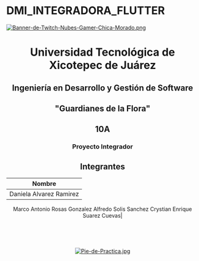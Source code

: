 # DMI_INTEGRADORA_FLUTTER

[![Banner-de-Twitch-Nubes-Gamer-Chica-Morado.png](https://i.postimg.cc/15q3LFXF/Banner-de-Twitch-Nubes-Gamer-Chica-Morado.png)](https://postimg.cc/MvzwBvyZ)

<div align="center">
  
# Universidad Tecnológica de Xicotepec de Juárez


## Ingeniería en Desarrollo y Gestión de Software
## "Guardianes de la Flora"
## 10A
### Proyecto Integrador


## Integrantes

|  Nombre |   
| :------------: |
|  Daniela Alvarez Ramirez 
Marco Antonio Rosas Gonzalez 
Alfredo Solis Sanchez 
Crystian Enrique Suarez Cuevas| 



&nbsp;
&nbsp;





&nbsp;
&nbsp;

[![Pie-de-Practica.jpg](https://i.postimg.cc/MKKZ2nrV/Pie-de-Practica.jpg)](https://postimg.cc/WtCc01V1)
